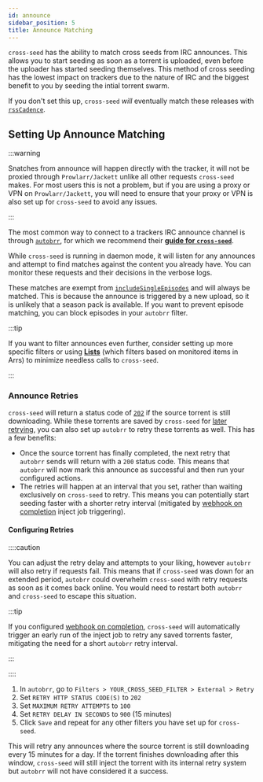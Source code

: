```yaml
---
id: announce
sidebar_position: 5
title: Announce Matching
---
```


`cross-seed` has the ability to match cross seeds from IRC announces. This
allows you to start seeding as soon as a torrent is uploaded, even before the
uploader has started seeding themselves. This method of cross seeding has the
lowest impact on trackers due to the nature of IRC and the biggest benefit to
you by seeding the intial torrent swarm.

If you don't set this up, `cross-seed` _will_ eventually match these releases
with [`rssCadence`](../basics/options.md#rsscadence).

## Setting Up Announce Matching

:::warning

Snatches from announce will happen directly with the tracker, it will not be
proxied through `Prowlarr/Jackett` unlike all other requests `cross-seed` makes.
For most users this is not a problem, but if you are using a proxy or VPN on
`Prowlarr/Jackett`, you will need to ensure that your proxy or VPN is also set
up for `cross-seed` to avoid any issues.

:::

The most common way to connect to a trackers IRC announce channel is through
[`autobrr`](https://autobrr.com/), for which we recommend their
[**guide for `cross-seed`**](https://autobrr.com/3rd-party-tools/cross-seed#cross-seed-filter).

While `cross-seed` is running in daemon mode, it will listen for any announces
and attempt to find matches against the content you already have. You can
monitor these requests and their decisions in the verbose logs.

These matches are exempt from
[`includeSingleEpisodes`](../basics/options.md#includesingleepisodes) and will
always be matched. This is because the announce is triggered by a new upload, so
it is unlikely that a season pack is available. If you want to prevent episode
matching, you can block episodes in your `autobrr` filter.

:::tip

If you want to filter announces even further, consider setting up more specific
filters or using [**Lists**](https://autobrr.com/filters/lists) (which filters
based on monitored items in Arrs) to minimize needless calls to `cross-seed`.

:::

### Announce Retries

`cross-seed` will return a status code of
[`202`](../reference/api.md#post-apiannounce) if the source torrent is still
downloading. While these torrents are saved by `cross-seed` for
[later retrying](../v6-migration.md#failed-injection-saved-retry), you can also
set up `autobrr` to retry these torrents as well. This has a few benefits:

- Once the source torrent has finally completed, the next retry that `autobrr`
  sends will return with a `200` status code. This means that `autobrr` will now
  mark this announce as successful and then run your configured actions.
- The retries will happen at an interval that you set, rather than waiting
  exclusively on `cross-seed` to retry. This means you can potentially start
  seeding faster with a shorter retry interval (mitigated by
  [webhook on completion](./triggering-searches.md) inject job triggering).

#### Configuring Retries

::::caution

You can adjust the retry delay and attempts to your liking, however `autobrr`
will also retry if requests fail. This means that if `cross-seed` was down for
an extended period, `autobrr` could overwhelm `cross-seed` with retry requests
as soon as it comes back online. You would need to restart both `autobrr` and
`cross-seed` to escape this situation.

:::tip

If you configured [webhook on completion](./triggering-searches.md),
`cross-seed` will automatically trigger an early run of the inject job to retry
any saved torrents faster, mitigating the need for a short `autobrr` retry
interval.

:::

::::

1. In `autobrr`, go to `Filters > YOUR_CROSS_SEED_FILTER > External > Retry`
2. Set `RETRY HTTP STATUS CODE(S)` to `202`
3. Set `MAXIMUM RETRY ATTEMPTS` to `100`
4. Set `RETRY DELAY IN SECONDS` to `900` (15 minutes)
5. Click `Save` and repeat for any other filters you have set up for
   `cross-seed`.

This will retry any announces where the source torrent is still downloading
every 15 minutes for a day. If the torrent finishes downloading after this
window, `cross-seed` will still inject the torrent with its internal retry
system but `autobrr` will not have considered it a success.
